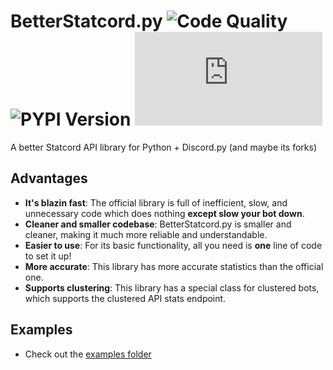 # BetterStatcord.py ![Code Quality](https://www.codefactor.io/repository/github/iapetus-11/betterstatcord.py/badge) ![PYPI Version](https://img.shields.io/pypi/v/betterstatcord.py.svg?color=0FAE6E) ![PYPI Weekly Downloads](https://img.shields.io/pypi/dw/betterstatcord.py?color=0FAE6E)
A better Statcord API library for Python + Discord.py (and maybe its forks)

## Advantages
- **It's blazin fast**: The official library is full of inefficient, slow, and unnecessary code which does nothing **except slow your bot down**.
- **Cleaner and smaller codebase**: BetterStatcord.py is smaller and cleaner, making it much more reliable and understandable.
- **Easier to use**: For its basic functionality, all you need is **one** line of code to set it up!
- **More accurate**: This library has more accurate statistics than the official one.
- **Supports clustering**: This library has a special class for clustered bots, which supports the clustered API stats endpoint.

## Examples
- Check out the [examples folder](https://github.com/Iapetus-11/betterstatcord.py/tree/main/examples)

